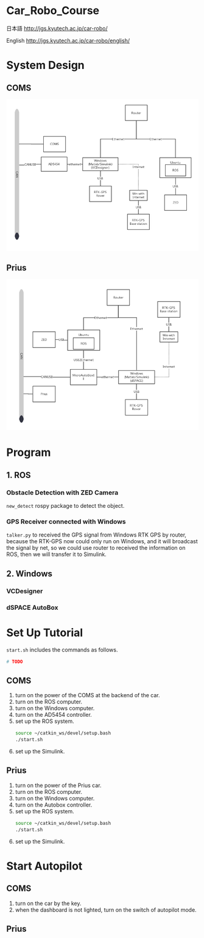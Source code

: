 # Car_Robo_Course

日本語 http://jgs.kyutech.ac.jp/car-robo/

English http://jgs.kyutech.ac.jp/car-robo/english/

# System Design
## COMS
![COMS](img/COMS.png)
## Prius
![Prius](img/Prius.png)

# Program
## 1. ROS
### Obstacle Detection with ZED Camera
`new_detect` rospy package to detect the object.

### GPS Receiver connected with Windows

`talker.py` to received the GPS signal from Windows RTK GPS by router, because the RTK-GPS now could only run on Windows, and it will broadcast the signal by net, so we could use router to received the information on ROS, then we will transfer it to Simulink.

## 2. Windows
### VCDesigner

### dSPACE AutoBox


# Set Up Tutorial
`start.sh` includes the commands as follows.

```sh
# TODO
```

## COMS

1. turn on the power of the COMS at the backend of the car.
1. turn on the ROS computer.
1. turn on the Windows computer.
1. turn on the AD5454 controller.
1. set up the ROS system.
    ```sh
    source ~/catkin_ws/devel/setup.bash
    ./start.sh
    ```
1. set up the Simulink. 

## Prius


1. turn on the power of the Prius car.
1. turn on the ROS computer.
1. turn on the Windows computer.
1. turn on the Autobox controller.
1. set up the ROS system.
    ```sh
    source ~/catkin_ws/devel/setup.bash
    ./start.sh
    ```
1. set up the Simulink. 




# Start Autopilot
## COMS
1. turn on the car by the key.
1. when the dashboard is not lighted, turn on the switch of autopilot mode.
## Prius